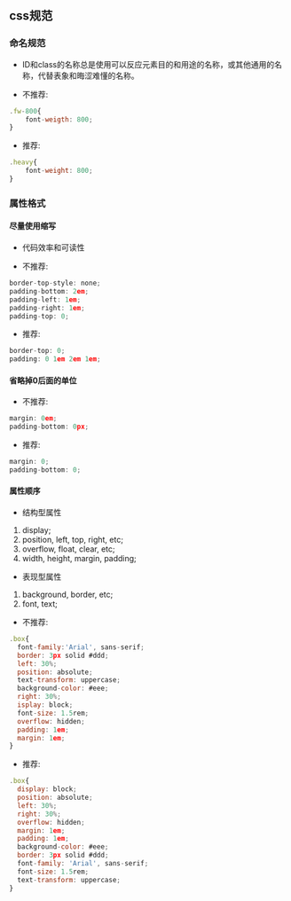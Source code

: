 ## css规范

### 命名规范
* ID和class的名称总是使用可以反应元素目的和用途的名称，或其他通用的名称，代替表象和晦涩难懂的名称。

* 不推荐:
```js
.fw-800{
    font-weigth: 800;
}
```
* 推荐:
```js
.heavy{
    font-weight: 800;
}
```

### 属性格式
#### 尽量使用缩写
* 代码效率和可读性

* 不推荐:
```js 
border-top-style: none;
padding-bottom: 2em;
padding-left: 1em;
padding-right: 1em;
padding-top: 0; 
```
* 推荐:
```js 
border-top: 0;
padding: 0 1em 2em 1em;
```


#### 省略掉0后面的单位

* 不推荐:
```js 
margin: 0em;
padding-bottom: 0px;
```
* 推荐:
```js 
margin: 0;
padding-bottom: 0;
```

#### 属性顺序

* 结构型属性
1. display; 
2. position, left, top, right, etc;
3. overflow, float, clear, etc;
4. width, height, margin, padding; 

* 表现型属性
1. background, border, etc;
2. font, text; 

* 不推荐: 
```js 
.box{
  font-family:'Arial', sans-serif;
  border: 3px solid #ddd;
  left: 30%;
  position: absolute;
  text-transform: uppercase;
  background-color: #eee;
  right: 30%;
  isplay: block;
  font-size: 1.5rem;
  overflow: hidden;
  padding: 1em;
  margin: 1em;
}

```
* 推荐: 
```js 
.box{
  display: block;
  position: absolute;
  left: 30%;
  right: 30%;
  overflow: hidden;
  margin: 1em;
  padding: 1em;
  background-color: #eee;
  border: 3px solid #ddd;
  font-family: 'Arial', sans-serif;
  font-size: 1.5rem;
  text-transform: uppercase;
}
```
